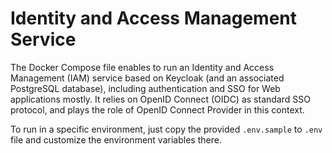 # Identity and Access Management Service 
The Docker Compose file enables to run an Identity and Access Management (IAM) service based on Keycloak (and an associated PostgreSQL database), including authentication and SSO for Web applications mostly. It relies on OpenID Connect (OIDC) as standard SSO protocol, and plays the role of OpenID Connect Provider in this context. 

To run in a specific environment, just copy the provided `.env.sample` to `.env` file and customize the environment variables there.